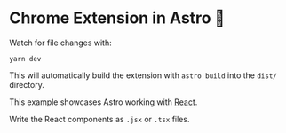 # Chrome Extension in Astro 🚀

Watch for file changes with:

```
yarn dev
```

This will automatically build the extension with `astro build` into the `dist/` directory.

This example showcases Astro working with [React](https://reactjs.org/).

Write the React components as `.jsx` or `.tsx` files.
